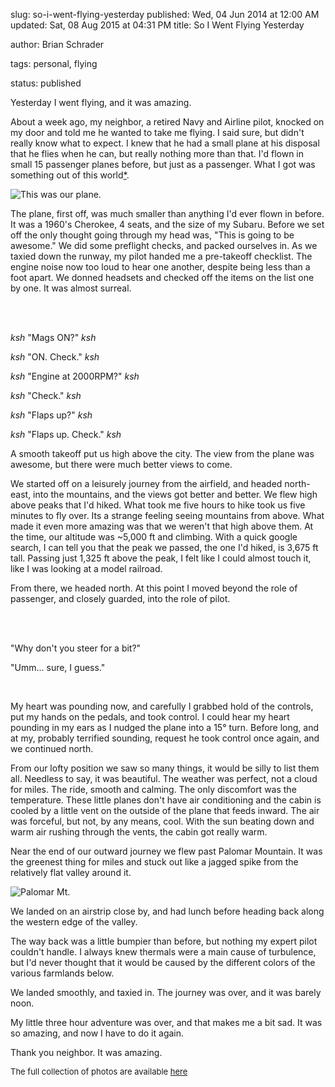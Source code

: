 slug: so-i-went-flying-yesterday
published: Wed, 04 Jun 2014 at 12:00 AM
updated: Sat, 08 Aug 2015 at 04:31 PM
title: So I Went Flying Yesterday

author: Brian Schrader

tags: personal, flying

status: published


Yesterday I went flying, and it was amazing. 



About a week ago, my neighbor, a retired Navy and Airline pilot, knocked on my door and told me he wanted to take me flying. I said sure, but didn't really know what to expect. I knew that he had a small plane at his disposal that he flies when he can, but really nothing more than that. I'd flown in small 15 passenger planes before, but just as a passenger. What I got was something out of this world[*](#note).



![This was our plane.](http://brianschrader.com/images/collections/flying-pics/the-plane.jpg)



The plane, first off, was much smaller than anything I'd ever flown in before. It was a 1960's Cherokee, 4 seats, and the size of my Subaru. Before we set off the only thought going through my head was, "This is going to be awesome." We did some preflight checks, and packed ourselves in. As we taxied down the runway, my pilot handed me a pre-takeoff checklist. The engine noise now too loud to hear one another, despite being less than a foot apart. We donned headsets and checked off the items on the list one by one. It was almost surreal.

 <br /> <br />

*ksh* "Mags ON?" *ksh* <br />

*ksh* "ON. Check." *ksh* <br />

*ksh* "Engine at 2000RPM?" *ksh* <br />

*ksh* "Check." *ksh* <br />

*ksh* "Flaps up?" *ksh* <br />

*ksh* "Flaps up. Check." *ksh* <br />



A smooth takeoff put us high above the city. The view from the plane was awesome, but there were much better views to come.



We started off on a leisurely journey from the airfield, and headed north-east, into the mountains, and the views got better and better. We flew high above peaks that I'd hiked. What took me five hours to hike took us five minutes to fly over. Its a strange feeling seeing mountains from above. What made it even more amazing was that we weren't that high above them. At the time, our altitude was ~5,000 ft and climbing. With a quick google search, I can tell you that the peak we passed, the one I'd hiked, is 3,675 ft tall. Passing just 1,325 ft above the peak, I felt like I could almost touch it, like I was looking at a model railroad.



From there, we headed north. At this point I moved beyond the role of passenger, and closely guarded, into the role of pilot. 

<br /><br />

"Why don't you steer for a bit?"<br />

"Umm... sure, I guess."<br />

<br />

My heart was pounding now, and carefully I grabbed hold of the controls, put my hands on the pedals, and took control. I could hear my heart pounding in my ears as I nudged the plane into a 15&deg; turn. Before long, and at my, probably terrified sounding, request he took control once again, and we continued north.



From our lofty position we saw so many things, it would be silly to list them all. Needless to say, it was beautiful. The weather was perfect, not a cloud for miles. The ride, smooth and calming. The only discomfort was the temperature. These little planes don't have air conditioning and the cabin is cooled by a little vent on the outside of the plane that feeds inward. The air was forceful, but not, by any means, cool. With the sun beating down and warm air rushing through the vents, the cabin got really warm.



Near the end of our outward journey we flew past Palomar Mountain. It was the greenest thing for miles and stuck out like a jagged spike from the relatively flat valley around it. 



![Palomar Mt.](http://brianschrader.com/images/collections/flying-pics/palomar.jpg)



We landed on an airstrip close by, and had lunch before heading back along the western edge of the valley. 



The way back was a little bumpier than before, but nothing my expert pilot couldn't handle. I always knew thermals were a main cause of turbulence, but I'd never thought that it would be caused by the different colors of the various farmlands below.



We landed smoothly, and taxied in. The journey was over, and it was barely noon. 



My little three hour adventure was over, and that makes me a bit sad. It was so amazing, and now I have to do it again.



Thank you neighbor. It was amazing.



<span id="note" style="font-size:small;">

The full collection of photos are available [here](http://brianschrader.com/images/collections/flying-pics/)

</span>
